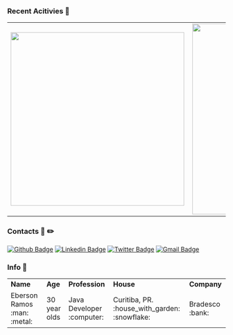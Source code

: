 ### Recent Acitivies :metal:
<center>
<table>
  <tr>
      <td><img width="400px" align="left" src="https://github-readme-stats.vercel.app/api/top-langs/?username=ebersonra&hide=html&layout=compact&theme=radical" /></td>
      <td><img width="440px" align="left" src="https://github-readme-stats.vercel.app/api?username=ebersonra&theme=radical&show_icons=true" /></td>
  </tr>  
</table>
</center>

### Contacts :page_facing_up: :pencil2:

[![Github Badge](https://img.shields.io/badge/-Github-000?style=flat-square&logo=Github&logoColor=white&link=https://github.com/ebersonra)](https://github.com/ebersonra)
[![Linkedin Badge](https://img.shields.io/badge/-LinkedIn-blue?style=flat-square&logo=Linkedin&logoColor=white&link=https://www.linkedin.com/in/eberson-ramos-b4a43657/)](https://www.linkedin.com/in/eberson-ramos-b4a43657/)
[![Twitter Badge](https://img.shields.io/badge/-Twitter-1ca0f1?style=flat-square&labelColor=1ca0f1&logo=twitter&logoColor=white&link=https://twitter.com/ebersonra)](https://twitter.com/ebersonra)
[![Gmail Badge](https://img.shields.io/badge/-ebersonramos11@gmail.com-c14438?style=flat-square&logo=Gmail&logoColor=white&link=mailto:ebersonramos11@gmail.com)](mailto:ebersonramos11@gmail.com)

### Info :information_desk_person:

<center>
  <table>
    <tr>
      <td><b>Name</b></td><td><b>Age</b></td><td><b>Profession</b></td><td><b>House</b></td><td><b>Company</b></td>
    </tr>
    <tr>
      <td>Eberson Ramos :man: :metal:</td><td>30 year olds</td><td>Java Developer :computer:</td><td>Curitiba, PR. :house_with_garden: :snowflake:</td><td>Bradesco :bank:</td>
    </tr>
  </table>
</center> 
